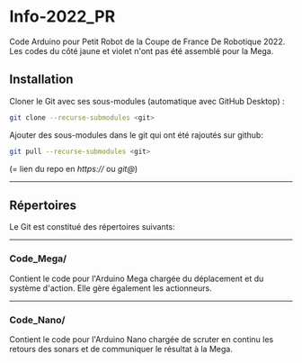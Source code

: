 # Info-2022_PR

Code Arduino pour Petit Robot de la Coupe de France De Robotique 2022.
Les codes du côté jaune et violet n'ont pas été assemblé pour la Mega.

## Installation

Cloner le Git avec ses sous-modules (automatique avec GitHub Desktop) :
```sh
git clone --recurse-submodules <git>
```
Ajouter des sous-modules dans le git qui ont été rajoutés sur github:
```sh
git pull --recurse-submodules <git>
```

(<git>= lien du repo en *https://* ou *git@*)

___

## Répertoires

Le Git est constitué des répertoires suivants:
___
### Code_Mega/
Contient le code pour l'Arduino Mega chargée du déplacement et du système d'action. Elle gère également les actionneurs.

___
### Code_Nano/
Contient le code pour l'Arduino Nano chargée de scruter en continu les retours des sonars et de communiquer le résultat à la Mega.
